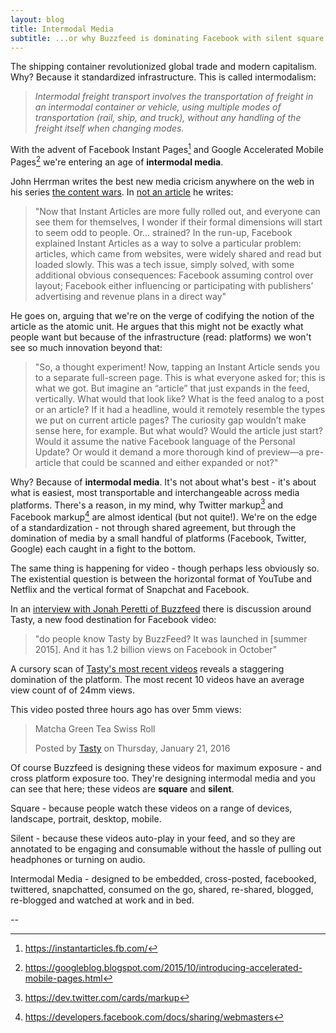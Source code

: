```yaml
---
layout: blog
title: Intermodal Media
subtitle: ...or why Buzzfeed is dominating Facebook with silent square videos
---
```


The shipping container revolutionized global trade and modern capitalism. Why? Because it standardized infrastructure. This is called intermodalism:

>*Intermodal freight transport involves the transportation of freight in an intermodal container or vehicle, using multiple modes of transportation (rail, ship, and truck), without any handling of the freight itself when changing modes.*

With the advent of Facebook Instant Pages[^1] and Google Accelerated Mobile Pages[^2] we're entering an age of **intermodal media**.

John Herrman writes the best new media cricism anywhere on the web in his series [the content wars](https://www.theawl.com/tag/the-content-wars/). In [not an article](https://www.theawl.com/2015/10/the-genuine-article/) he writes:

>"Now that Instant Articles are more fully rolled out, and everyone can see them for themselves, I wonder if their formal dimensions will start to seem odd to people. Or… strained? In the run-up, Facebook explained Instant Articles as a way to solve a particular problem: articles, which came from websites, were widely shared and read but loaded slowly. This was a tech issue, simply solved, with some additional obvious consequences: Facebook assuming control over layout; Facebook either influencing or participating with publishers’ advertising and revenue plans in a direct way"

He goes on, arguing that we're on the verge of codifying the notion of the article as the atomic unit. He argues that this might not be exactly what people want but because of the infrastructure (read: platforms) we won't see so much innovation beyond that:

>"So, a thought experiment! Now, tapping an Instant Article sends you to a separate full-screen page. This is what everyone asked for; this is what we got. But imagine an “article” that just expands in the feed, vertically. What would that look like? What is the feed analog to a post or an article? If it had a headline, would it remotely resemble the types we put on current article pages? The curiosity gap wouldn’t make sense here, for example. But what would? Would the article just start? Would it assume the native Facebook language of the Personal Update? Or would it demand a more thorough kind of preview—a pre-article that could be scanned and either expanded or not?"

Why? Because of **intermodal media**. It's not about what's best - it's about what is easiest, most transportable and interchangeable across media platforms. There's a reason, in my mind, why Twitter markup[^3] and Facebook markup[^4] are almost identical (but not quite!). We're on the edge of a standardization - not through shared agreement, but through the domination of media by a small handful of platforms (Facebook, Twitter, Google) each caught in a fight to the bottom.

The same thing is happening for video - though perhaps less obviously so. The existential question is between the horizontal format of YouTube and Netflix and the vertical format of Snapchat and Facebook.

In an [interview with Jonah Peretti of Buzzfeed](http://www.businessinsider.com/buzzfeed-founder-jonah-peretti-at-ignition-2015-12) there is discussion around Tasty, a new food destination for Facebook video:

>"do people know Tasty by BuzzFeed? It was launched in [summer 2015]. And it has 1.2 billion views on Facebook in October"

A cursory scan of [Tasty's most recent videos](https://www.facebook.com/buzzfeedtasty/videos) reveals a staggering domination of the platform. The most recent 10 videos have an average view count of of 24mm views.

This video posted three hours ago has over 5mm views:

<div id="fb-root"></div><script>(function(d, s, id) {  var js, fjs = d.getElementsByTagName(s)[0];  if (d.getElementById(id)) return;  js = d.createElement(s); js.id = id;  js.src = "//connect.facebook.net/en_US/sdk.js#xfbml=1&version=v2.3";  fjs.parentNode.insertBefore(js, fjs);}(document, 'script', 'facebook-jssdk'));</script><div class="fb-video" data-allowfullscreen="1" data-href="/buzzfeedtasty/videos/vb.1614251518827491/1708525039400138/?type=3"><div class="fb-xfbml-parse-ignore"><blockquote cite="https://www.facebook.com/buzzfeedtasty/videos/1708525039400138/"><a href="https://www.facebook.com/buzzfeedtasty/videos/1708525039400138/"></a><p>Matcha Green Tea Swiss Roll</p>Posted by <a href="https://www.facebook.com/buzzfeedtasty/">Tasty</a> on Thursday, January 21, 2016</blockquote></div></div>

Of course Buzzfeed is designing these videos for maximum exposure - and cross platform exposure too. They're designing intermodal media and you can see that here; these videos are **square** and **silent**.

Square - because people watch these videos on a range of devices, landscape, portrait, desktop, mobile.

Silent - because these videos auto-play in your feed, and so they are annotated to be engaging and consumable without the hassle of pulling out headphones or turning on audio.

Intermodal Media - designed to be embedded, cross-posted, facebooked, twittered, snapchatted, consumed on the go, shared, re-shared, blogged, re-blogged and watched at work and in bed.

--

[^1]: https://instantarticles.fb.com/

[^2]: https://googleblog.blogspot.com/2015/10/introducing-accelerated-mobile-pages.html

[^3]: https://dev.twitter.com/cards/markup

[^4]: https://developers.facebook.com/docs/sharing/webmasters
